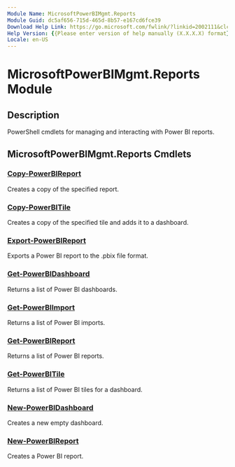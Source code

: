 ```yaml
---
Module Name: MicrosoftPowerBIMgmt.Reports
Module Guid: dc5af656-715d-465d-8b57-e167cd6fce39
Download Help Link: https://go.microsoft.com/fwlink/?linkid=2002111&clcid=0x409
Help Version: {{Please enter version of help manually (X.X.X.X) format}}
Locale: en-US
---
```


# MicrosoftPowerBIMgmt.Reports Module
## Description
PowerShell cmdlets for managing and interacting with Power BI reports.

## MicrosoftPowerBIMgmt.Reports Cmdlets
### [Copy-PowerBIReport](Copy-PowerBIReport.md)
Creates a copy of the specified report.

### [Copy-PowerBITile](Copy-PowerBITile.md)
Creates a copy of the specified tile and adds it to a dashboard.

### [Export-PowerBIReport](Export-PowerBIReport.md)
Exports a Power BI report to the .pbix file format.

### [Get-PowerBIDashboard](Get-PowerBIDashboard.md)
Returns a list of Power BI dashboards.

### [Get-PowerBIImport](Get-PowerBIImport.md)
Returns a list of Power BI imports.

### [Get-PowerBIReport](Get-PowerBIReport.md)
Returns a list of Power BI reports.

### [Get-PowerBITile](Get-PowerBITile.md)
Returns a list of Power BI tiles for a dashboard.

### [New-PowerBIDashboard](New-PowerBIDashboard.md)
Creates a new empty dashboard.

### [New-PowerBIReport](New-PowerBIReport.md)
Creates a Power BI report.

